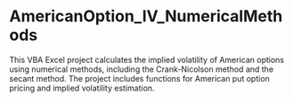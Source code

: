 # AmericanOption_IV_NumericalMethods

This VBA Excel project calculates the implied volatility of American options using numerical methods, including the Crank-Nicolson method and the secant method. The project includes functions for American put option pricing and implied volatility estimation.

